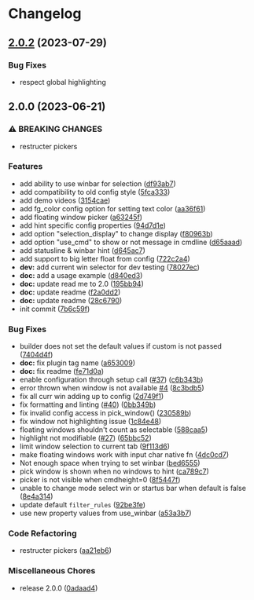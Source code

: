 # Changelog

## [2.0.2](https://github.com/s1n7ax/nvim-window-picker/compare/v2.0.1...v2.0.2) (2023-07-29)


### Bug Fixes

* respect global highlighting

## 2.0.0 (2023-06-21)


### ⚠ BREAKING CHANGES

* restructer pickers

### Features

* add ability to use winbar for selection ([df93ab7](https://github.com/s1n7ax/nvim-window-picker/commit/df93ab75b33409e0c2b9f1ee6d130d25e852cf3b))
* add compatibility to old config style ([5fca333](https://github.com/s1n7ax/nvim-window-picker/commit/5fca333a8ce640720b3d3225d2a8f16f0b0737ad))
* add demo videos ([3154cae](https://github.com/s1n7ax/nvim-window-picker/commit/3154cae12bfa3f85b57541a07907374066d1a517))
* add fg_color config option for setting text color ([aa36f61](https://github.com/s1n7ax/nvim-window-picker/commit/aa36f6172cb5f54e943b11c08383a2d1b369ef4a))
* add floating window picker ([a63245f](https://github.com/s1n7ax/nvim-window-picker/commit/a63245fed3af4aaddd78f20312081bd89fe56d3a))
* add hint specific config properties ([94d7d1e](https://github.com/s1n7ax/nvim-window-picker/commit/94d7d1e907bf9da254d356b4a7273f52842febed))
* add option "selection_display" to change display ([f80963b](https://github.com/s1n7ax/nvim-window-picker/commit/f80963bba37b2084d7770d6c83db3b74733a942b))
* add option "use_cmd" to show or not message in cmdline ([d65aaad](https://github.com/s1n7ax/nvim-window-picker/commit/d65aaade8e90d3e1ae443a3df2452dd54e7287bf))
* add statusline & winbar hint ([d645ac7](https://github.com/s1n7ax/nvim-window-picker/commit/d645ac7b3c0ea431ab1377b41bd2ede3a6086845))
* add support to big letter float from config ([722c2a4](https://github.com/s1n7ax/nvim-window-picker/commit/722c2a434f276fcfd0c350a78d48a2099a391a07))
* **dev:** add current win selector for dev testing ([78027ec](https://github.com/s1n7ax/nvim-window-picker/commit/78027ecfe33ad0b00b6dc71e1d6e0af636ff2986))
* **doc:** add a usage example ([d840ed3](https://github.com/s1n7ax/nvim-window-picker/commit/d840ed3c0e210f7b4eea046abc08e965a68daad3))
* **doc:** update read me to 2.0 ([195bb94](https://github.com/s1n7ax/nvim-window-picker/commit/195bb94c2e60be4beae8bfa47b267fe37ef51dc8))
* **doc:** update readme ([f2a0dd2](https://github.com/s1n7ax/nvim-window-picker/commit/f2a0dd2c110434ef474a287af8630c3421341aec))
* **doc:** update readme ([28c6790](https://github.com/s1n7ax/nvim-window-picker/commit/28c679060805d0861920d2277fd7191725dd6c20))
* init commit ([7b6c59f](https://github.com/s1n7ax/nvim-window-picker/commit/7b6c59f184ccc6c3ed330c12bafb75d86d7006db))


### Bug Fixes

* builder does not set the default values if custom is not passed ([7404d4f](https://github.com/s1n7ax/nvim-window-picker/commit/7404d4fdb6aad1945d0a6e1fe5793ea2d0b8977c))
* **doc:** fix plugin tag name ([a653009](https://github.com/s1n7ax/nvim-window-picker/commit/a653009beaa24d804b95c0f703974bbcda31820a))
* **doc:** fix readme ([fe71d0a](https://github.com/s1n7ax/nvim-window-picker/commit/fe71d0a76b2eb97551290e8b9f5a4e29598afc5e))
* enable configuration through setup call ([#37](https://github.com/s1n7ax/nvim-window-picker/issues/37)) ([c6b343b](https://github.com/s1n7ax/nvim-window-picker/commit/c6b343b8b4083f490b48ab9c87c8f15de5e9fade))
* error thrown when window is not available [#4](https://github.com/s1n7ax/nvim-window-picker/issues/4) ([8c3bdb5](https://github.com/s1n7ax/nvim-window-picker/commit/8c3bdb5ee3200285b1851a18fcf726242b23904f))
* fix all curr win adding up to config ([2d749f1](https://github.com/s1n7ax/nvim-window-picker/commit/2d749f1c5687511f22b827915fcfd48ba5ab2481))
* fix formatting and linting ([#40](https://github.com/s1n7ax/nvim-window-picker/issues/40)) ([0bb349b](https://github.com/s1n7ax/nvim-window-picker/commit/0bb349bcded0093d074f9a80a3607f631b58b733))
* fix invalid config access in pick_window() ([230589b](https://github.com/s1n7ax/nvim-window-picker/commit/230589bceed409f09a3d58f579a8122d43760ef7))
* fix window not highlighting issue ([1c84e48](https://github.com/s1n7ax/nvim-window-picker/commit/1c84e481082f59b038c97853becea1c868c149e0))
* floating windows shouldn't count as selectable ([588caa5](https://github.com/s1n7ax/nvim-window-picker/commit/588caa5762293e02aa9d64f8fd9bf6a6589d95cf))
* highlight not modifiable ([#27](https://github.com/s1n7ax/nvim-window-picker/issues/27)) ([65bbc52](https://github.com/s1n7ax/nvim-window-picker/commit/65bbc52c27b0cd4b29976fe03be73cc943357528))
* limit window selection to current tab ([9f113d6](https://github.com/s1n7ax/nvim-window-picker/commit/9f113d66623f59fb231a41f8282cbf47e5efb212))
* make floating windows work with input char native fn ([4dc0cd7](https://github.com/s1n7ax/nvim-window-picker/commit/4dc0cd74e65029ae26a545bf936ef56a9924a189))
* Not enough space when trying to set winbar ([bed6555](https://github.com/s1n7ax/nvim-window-picker/commit/bed65551aa0ea017c355bee6c4176d3e56c7cc0c))
* pick window is shown when no windows to hint ([ca789c7](https://github.com/s1n7ax/nvim-window-picker/commit/ca789c75b66f3c687a8137f3d51f3d776fa9746b))
* picker is not visible when cmdheight=0 ([8f5447f](https://github.com/s1n7ax/nvim-window-picker/commit/8f5447f2e3a1d2a57cdaabc43be62cec774035ba))
* unable to change mode select win or startus bar when default is false ([8e4a314](https://github.com/s1n7ax/nvim-window-picker/commit/8e4a314969a75a780b37034a973ac71f2517d315))
* update default `filter_rules` ([92be3fe](https://github.com/s1n7ax/nvim-window-picker/commit/92be3fe8c968f5056697a4c3e284a44632501b48))
* use new property values from use_winbar ([a53a3b7](https://github.com/s1n7ax/nvim-window-picker/commit/a53a3b7487a9f090f5405ead8dcd5ebf5b934e97))


### Code Refactoring

* restructer pickers ([aa21eb6](https://github.com/s1n7ax/nvim-window-picker/commit/aa21eb6519fd1edcb1f02f9cf17c0f2e13ed79a1))


### Miscellaneous Chores

* release 2.0.0 ([0adaad4](https://github.com/s1n7ax/nvim-window-picker/commit/0adaad479efcc1f9cf855f3f064d7b89f5d6e968))
